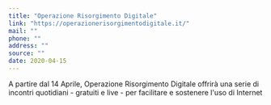 ```yaml
---
title: "Operazione Risorgimento Digitale"
link: "https://operazionerisorgimentodigitale.it/"
mail: ""
phone: ""
address: ""
source: ""
date: 2020-04-15
---
```


A partire dal 14 Aprile, Operazione Risorgimento Digitale offrirà una serie di incontri quotidiani - gratuiti e live - per facilitare e sostenere l'uso di Internet
